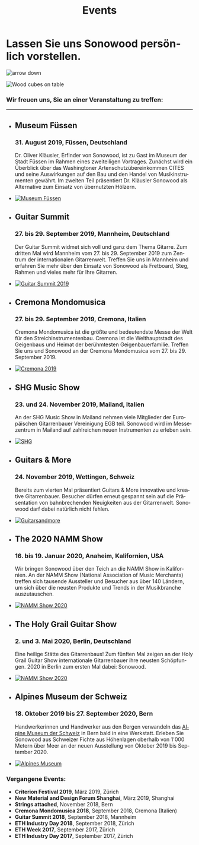 ﻿---
lang: de
title: 'Events'
order: 6
---

<div class="full-width-kenburns">
<div class="wrap-bg-image">

# Lassen Sie uns Sonowood persönlich vorstellen.

![arrow down](/assets/images/arrow-d-white.svg)

</div>
<img srcset="/assets/images/event_cover_cubestower_2x.jpg"
     src="/assets/images/event_cover_cubestower.jpg" alt="Wood cubes on table">
</div>

<div class="full-width">
<div class="wrap -cols2">

### Wir freuen uns, Sie an einer Veranstaltung zu treffen:

---
- ## Museum Füssen

  ### 31. August 2019, Füssen, Deutschland

  Dr. Oliver Kläusler, Erfinder von Sonowood, ist zu Gast im Museum der Stadt Füssen im Rahmen eines zweiteiligen Vortrages. Zunächst wird ein Überblick über das Washingtoner Artenschutzübereinkommen CITES und seine Auswirkungen auf den Bau und den Handel von Musikinstrumenten gewährt. Im zweiten Teil präsentiert Dr. Kläusler Sonowood als Alternative zum Einsatz von übernutzten Hölzern.

- <a href="https://www.stadt-fuessen.de/museum.html" target="_blank">![Museum Füssen](/assets/images/Füssen.png)</a>

</div>
</div>

<div class="full-width-grey">
<div class="wrap -cols2">

- ## Guitar Summit

  ### 27. bis 29. September 2019, Mannheim, Deutschland

  Der Guitar Summit widmet sich voll und ganz dem Thema Gitarre. Zum dritten Mal wird Mannheim vom 27. bis 29. September 2019 zum Zentrum der internationalen Gitarrenwelt. Treffen Sie uns in Mannheim und erfahren Sie mehr über den Einsatz von Sonowood als Fretboard, Steg, Rahmen und vieles mehr für Ihre Gitarren.

- <a href="https://www.guitarsummit.de" target="_blank">![Guitar Summit 2019](/assets/images/event_201909_guitarsummit.jpg)</a>

</div>
</div>

<div class="full-width">
<div class="wrap -cols2">

- ## Cremona Mondomusica
  ### 27. bis 29. September 2019, Cremona, Italien

   Cremona Mondomusica ist die größte und bedeutendste Messe der Welt für den Streichinstrumentenbau. Cremona ist die Welthauptstadt des Geigenbaus und Heimat der berühmtesten Geigenbauerfamilie. Treffen Sie uns und Sonowood an der Cremona Mondomusica vom 27. bis 29. September 2019.

- <a href="http://www.cremonamusica.com" target="_blank">![Cremona 2019](/assets/images/event_201909_cremona.png)</a>

</div>
</div>

<div class="full-width-grey">
<div class="wrap -cols2">

- ## SHG Music Show
  ### 23. und 24. November 2019, Mailand, Italien

  An der SHG Music Show in Mailand nehmen viele Mitglieder der Europäischen Gitarrenbauer Vereinigung EGB teil. Sonowood wird im Messezentrum in Mailand auf zahlreichen neuen Instrumenten zu erleben sein. 

- <a href="https://www.facebook.com/SHGMusicShowMilano/" target="_blank">![SHG](/assets/images/events_shg.png)</a>

</div>
</div>

<div class="full-width">
<div class="wrap -cols2">

- ## Guitars & More
  ### 24. November 2019, Wettingen, Schweiz

  Bereits zum vierten Mal präsentiert Guitars & More innovative und kreative Gitarrenbauer. Besucher dürfen erneut gespannt sein auf die Präsentation von bahnbrechenden Neuigkeiten aus der Gitarrenwelt. Sonowood darf dabei natürlich nicht fehlen.

- <a href="https://www.guitarsandmore.ch/welcome/index.html" target="_blank">![Guitarsandmore](/assets/images/events_guitarsandmore.jpg)</a>

</div>
</div>

<div class="full-width-grey">
<div class="wrap -cols2">

- ## The 2020 NAMM Show
  ### 16. bis 19. Januar 2020, Anaheim, Kalifornien, USA

   Wir bringen Sonowood über den Teich an die NAMM Show in Kalifornien. An der NAMM Show (National Association of Music Merchants) treffen sich tausende Aussteller und Besucher aus über 140 Ländern, um sich über die neusten Produkte und Trends in der Musikbranche auszutauschen. 

- <a href="https://www.namm.org/thenammshow/2020/attend/" target="_blank">![NAMM Show 2020](/assets/images/events_namm2020.jpg)</a>

</div>
</div>

<div class="full-width">
<div class="wrap -cols2">

- ## The Holy Grail Guitar Show 
  ### 2. und 3. Mai 2020, Berlin, Deutschland

    Eine heilige Stätte des Gitarrenbaus! Zum fünften Mal zeigen an der Holy Grail Guitar Show internationale Gitarrenbauer ihre neusten Schöpfungen. 2020 in Berlin zum ersten Mal dabei: Sonowood.

- <a href="https://www.holygrailguitarshow.com/" target="_blank">![NAMM Show 2020](/assets/images/events_holygrail.png)</a>

</div>
</div>

<div class="full-width-grey">
<div class="wrap -cols2">

- ## Alpines Museum der Schweiz
  ### 18. Oktober 2019 bis 27. September 2020, Bern

   Handwerkerinnen und Handwerker aus den Bergen verwandeln das <a href="https://www.alpinesmuseum.ch/de/ausstellungen/werkstatt-alpen" target="_blank">Alpine Museum der Schweiz</a> in Bern bald in eine Werkstatt. Erleben Sie Sonowood aus Schweizer Fichte aus Höhenlagen oberhalb von 1'000 Metern über Meer an der neuen Ausstellung von Oktober 2019 bis September 2020.

- <a href="https://www.alpinesmuseum.ch/de/ausstellungen/werkstatt-alpen" target="_blank">![Alpines Museum](/assets/images/AlpinesMuseum.jpg)</a>

</div>
</div>

<div class="full-width">
<div class="wrap -center">

### Vergangene Events:

  - **Criterion Festival 2019**, März 2019, Zürich
  - **New Material and Design Forum Shanghai**, März 2019, Shanghai
  - **Strings attached**, November 2018, Bern
  - **Cremona Mondomusica 2018**, September 2018, Cremona (Italien)
  - **Guitar Summit 2018**, September 2018, Mannheim
  - **ETH Industry Day 2018**, September 2018, Zürich
  - **ETH Week 2017**, September 2017, Zürich
  - **ETH Industry Day 2017**, September 2017, Zürich


</div>
</div>

